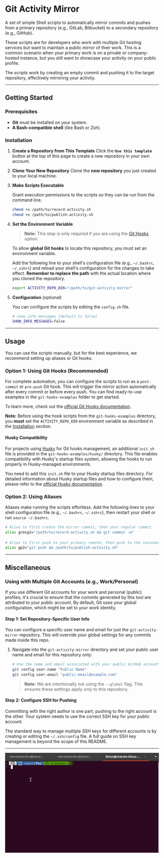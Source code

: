 # Git Activity Mirror

A set of simple Shell scripts to automatically mirror commits and pushes from a primary repository (e.g., GitLab, Bitbucket) to a secondary repository (e.g., GitHub).

These scripts are for developers who work with multiple Git hosting services but want to maintain a public mirror of their work. This is a common scenario when your primary work is on a private or company-hosted instance, but you still want to showcase your activity on your public profile.

The scripts work by creating an empty commit and pushing it to the target repository, effectively mirroring your activity.

---

## Getting Started

### Prerequisites

- **Git** must be installed on your system.
- **A Bash-compatible shell** (like Bash or Zsh).

### Installation

1.  **Create a Repository from This Template**
    Click the **`Use this template`** button at the top of this page to create a new repository in your own account.

2.  **Clone Your New Repository**
    Clone the **new repository** you just created to your local machine.

3.  **Make Scripts Executable**

    Grant execution permissions to the scripts so they can be run from the command line.

    ```bash
    chmod +x /path/to/record-activity.sh
    chmod +x /path/to/publish-activity.sh
    ```

4.  **Set the Environment Variable**

    > **Note:** This step is only required if you are using the [Git Hooks](#option-1-using-git-hooks-recommended) option.

    To allow **global Git hooks** to locate this repository, you must set an environment variable.

    Add the following line to your shell's configuration file (e.g., `~/.bashrc`, `~/.zshrc`) and reload your shell's configuration for the changes to take effect. **Remember to replace the path** with the actual location where you cloned the repository.

    ```bash
    export ACTIVITY_REPO_DIR="/path/to/git-activity-mirror"
    ```

5.  **Configuration** (optional)

    You can configure the scripts by editing the `config.sh` file.

    ```bash
    # show info messages (default is false)
    SHOW_INFO_MESSAGES=false
    ```

---

## Usage

You can use the scripts manually, but for the best experience, we recommend setting up aliases or Git hooks.

### Option 1: Using Git Hooks (Recommended)

For complete automation, you can configure the scripts to run as a `post-commit` or `pre-push` Git hook. This will trigger the mirror action automatically after every commit or before every push. You can find ready-to-use examples in the `git-hooks-examples` folder to get started.

To learn more, check out the [official Git Hooks documentation](https://git-scm.com/book/en/v2/Customizing-Git-Git-Hooks).

**Note:** Before using the hook scripts from the `git-hooks-examples` directory, you **must** set the `ACTIVITY_REPO_DIR` environment variable as described in the [Installation](#installation) section.

#### Husky Compatibility

For projects using [Husky](https://typicode.github.io/husky/) for Git hooks management, an additional `init.sh` file is provided in the `git-hooks-examples/husky/` directory. This file enables compatibility with Husky's startup files system, allowing the hooks to run properly in Husky-managed environments.

You need to add this `init.sh` file to your Husky startup files directory. For detailed information about Husky startup files and how to configure them, please refer to the [official Husky documentation](https://typicode.github.io/husky/how-to.html#startup-files).

### Option 2: Using Aliases

Aliases make running the scripts effortless. Add the following lines to your shell configuration file (e.g., `~/.bashrc`, `~/.zshrc`), then restart your shell or run `source ~/.bashrc`.

```bash
# Alias to first create the mirror commit, then your regular commit
alias gcmsg2="/path/to/record-activity.sh && git commit -m"

# Alias to first push to your primary remote, then push to the secondary remote
alias gp2="git push && /path/to/publish-activity.sh"
```

---

## Miscellaneous

### Using with Multiple Git Accounts (e.g., Work/Personal)

If you use different Git accounts for your work and personal (public) profiles, it's crucial to ensure that the commits generated by this tool are attributed to your public account. By default, Git uses your global configuration, which might be set to your work identity.

#### Step 1: Set Repository-Specific User Info

You can configure a specific user name and email for just the `git-activity-mirror` repository. This will override your global settings for any commits made inside this repo.

1. Navigate into the `git-activity-mirror` directory and set your public user name and email for this repository only:
   ```bash
   # Use the name and email associated with your public GitHub account
   git config user.name "Public Name"
   git config user.email "public-email@example.com"
   ```
   > **Note:** We are intentionally not using the `--global` flag. This ensures these settings apply _only_ to this repository.

#### Step 2: Configure SSH for Pushing

Committing with the right author is one part; pushing to the right account is the other. Your system needs to use the correct SSH key for your public account.

The standard way to manage multiple SSH keys for different accounts is by creating or editing the `~/.ssh/config` file. A full guide on SSH key management is beyond the scope of this README.

---

![tutorial](tutorial.gif)
